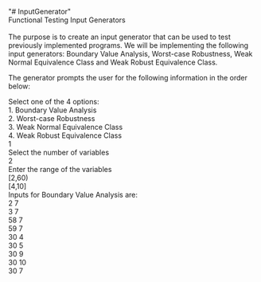 "# InputGenerator" <br/>
Functional Testing Input Generators</br></br>The purpose is to create an input generator that can be used to test previously implemented programs. We will be implementing the following input generators: Boundary Value Analysis, Worst-case Robustness, Weak Normal Equivalence Class and Weak Robust Equivalence Class.</br>

The generator prompts the user for the following information in the order below:</br>

Select one of the 4 options:</br>1. Boundary Value Analysis</br>
2. Worst-case Robustness</br>
3. Weak Normal Equivalence Class</br>
4. Weak Robust Equivalence Class </br>1</br>Select the number of variables
</br>2</br>Enter the range of the variables
</br>[2,60)</br>[4,10]</br>
Inputs for Boundary Value Analysis are:</br>
2	7	</br>
3	7	</br>
58	7	</br>
59	7	</br>
30	4	</br>
30	5	</br>
30	9	</br>
30	10	</br>
30	7</br>
